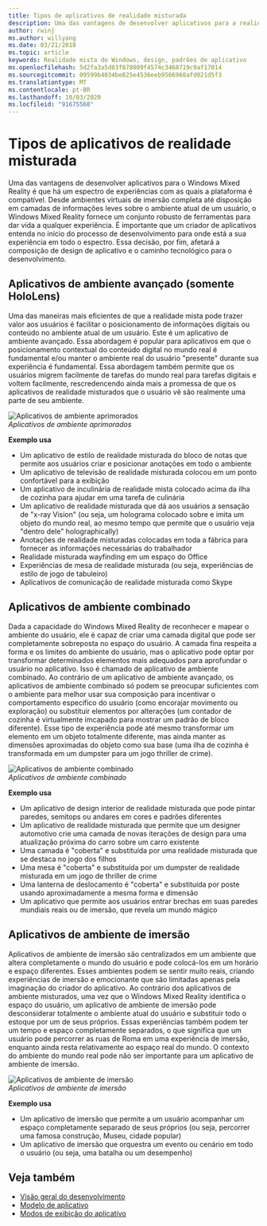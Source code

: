```yaml
---
title: Tipos de aplicativos de realidade misturada
description: Uma das vantagens de desenvolver aplicativos para a realidade mista do Windows é que há um espectro de experiências que a plataforma pode dar suporte a partir de ambientes virtuais de imersão total, a fim de obter informações sobre o ambiente atual de um usuário.
author: rwinj
ms.author: willyang
ms.date: 03/21/2018
ms.topic: article
keywords: Realidade mista do Windows, design, padrões de aplicativo
ms.openlocfilehash: 5d2fa3a5d83f878009f4574c3468719c9af17014
ms.sourcegitcommit: 09599b4034be825e4536eeb9566968afd021d5f3
ms.translationtype: MT
ms.contentlocale: pt-BR
ms.lasthandoff: 10/03/2020
ms.locfileid: "91675568"
---
```

# <a name="types-of-mixed-reality-apps"></a>Tipos de aplicativos de realidade misturada

Uma das vantagens de desenvolver aplicativos para o Windows Mixed Reality é que há um espectro de experiências com as quais a plataforma é compatível. Desde ambientes virtuais de imersão completa até disposição em camadas de informações leves sobre o ambiente atual de um usuário, o Windows Mixed Reality fornece um conjunto robusto de ferramentas para dar vida a qualquer experiência. É importante que um criador de aplicativos entenda no início do processo de desenvolvimento para onde está a sua experiência em todo o espectro. Essa decisão, por fim, afetará a composição de design de aplicativo e o caminho tecnológico para o desenvolvimento.

## <a name="enhanced-environment-apps-hololens-only"></a>Aplicativos de ambiente avançado (somente HoloLens)

Uma das maneiras mais eficientes de que a realidade mista pode trazer valor aos usuários é facilitar o posicionamento de informações digitais ou conteúdo no ambiente atual de um usuário. Este é um aplicativo de ambiente avançado. Essa abordagem é popular para aplicativos em que o posicionamento contextual do conteúdo digital no mundo real é fundamental e/ou manter o ambiente real do usuário "presente" durante sua experiência é fundamental. Essa abordagem também permite que os usuários migrem facilmente de tarefas do mundo real para tarefas digitais e voltem facilmente, rescredencendo ainda mais a promessa de que os aplicativos de realidade misturados que o usuário vê são realmente uma parte de seu ambiente.

![Aplicativos de ambiente aprimorados](images/enhancedenvironmentapps-640px.jpg)<br>
*Aplicativos de ambiente aprimorados*

**Exemplo usa**
* Um aplicativo de estilo de realidade misturada do bloco de notas que permite aos usuários criar e posicionar anotações em todo o ambiente
* Um aplicativo de televisão de realidade misturada colocou em um ponto confortável para a exibição
* Um aplicativo de inculinária de realidade mista colocado acima da ilha de cozinha para ajudar em uma tarefa de culinária
* Um aplicativo de realidade misturada que dá aos usuários a sensação de "x-ray Vision" (ou seja, um holograma colocado sobre e imita um objeto do mundo real, ao mesmo tempo que permite que o usuário veja "dentro dele" holographically)
* Anotações de realidade misturadas colocadas em toda a fábrica para fornecer as informações necessárias do trabalhador
* Realidade misturada wayfinding em um espaço do Office
* Experiências de mesa de realidade misturada (ou seja, experiências de estilo de jogo de tabuleiro)
* Aplicativos de comunicação de realidade misturada como Skype

## <a name="blended-environment-apps"></a>Aplicativos de ambiente combinado

Dada a capacidade do Windows Mixed Reality de reconhecer e mapear o ambiente do usuário, ele é capaz de criar uma camada digital que pode ser completamente sobreposta no espaço do usuário. A camada fina respeita a forma e os limites do ambiente do usuário, mas o aplicativo pode optar por transformar determinados elementos mais adequados para aprofundar o usuário no aplicativo. Isso é chamado de aplicativo de ambiente combinado. Ao contrário de um aplicativo de ambiente avançado, os aplicativos de ambiente combinado só podem se preocupar suficientes com o ambiente para melhor usar sua composição para incentivar o comportamento específico do usuário (como encorajar movimento ou exploração) ou substituir elementos por alterações (um contador de cozinha é virtualmente imcapado para mostrar um padrão de bloco diferente). Esse tipo de experiência pode até mesmo transformar um elemento em um objeto totalmente diferente, mas ainda manter as dimensões aproximadas do objeto como sua base (uma ilha de cozinha é transformada em um dumpster para um jogo thriller de crime).

![Aplicativos de ambiente combinado](images/blendedenvironmentapps-640px.jpg)<br>
*Aplicativos de ambiente combinado*

**Exemplo usa**
* Um aplicativo de design interior de realidade misturada que pode pintar paredes, semitops ou andares em cores e padrões diferentes
* Um aplicativo de realidade misturada que permite que um designer automotivo crie uma camada de novas iterações de design para uma atualização próxima do carro sobre um carro existente
* Uma camada é "coberta" e substituída por uma realidade misturada que se destaca no jogo dos filhos
* Uma mesa é "coberta" e substituída por um dumpster de realidade misturada em um jogo de thriller de crime
* Uma lanterna de deslocamento é "coberta" e substituída por poste usando aproximadamente a mesma forma e dimensão
* Um aplicativo que permite aos usuários entrar brechas em suas paredes mundiais reais ou de imersão, que revela um mundo mágico

## <a name="immersive-environment-apps"></a>Aplicativos de ambiente de imersão

Aplicativos de ambiente de imersão são centralizados em um ambiente que altera completamente o mundo do usuário e pode colocá-los em um horário e espaço diferentes. Esses ambientes podem se sentir muito reais, criando experiências de imersão e emocionante que são limitadas apenas pela imaginação do criador do aplicativo. Ao contrário dos aplicativos de ambiente misturados, uma vez que o Windows Mixed Reality identifica o espaço do usuário, um aplicativo de ambiente de imersão pode desconsiderar totalmente o ambiente atual do usuário e substituir todo o estoque por um de seus próprios. Essas experiências também podem ter um tempo e espaço completamente separados, o que significa que um usuário pode percorrer as ruas de Roma em uma experiência de imersão, enquanto ainda resta relativamente ao espaço real do mundo. O contexto do ambiente do mundo real pode não ser importante para um aplicativo de ambiente de imersão.

![Aplicativos de ambiente de imersão](images/windows-mixed-reality-640px.jpg)<br>
*Aplicativos de ambiente de imersão*

**Exemplo usa**
* Um aplicativo de imersão que permite a um usuário acompanhar um espaço completamente separado de seus próprios (ou seja, percorrer uma famosa construção, Museu, cidade popular)
* Um aplicativo de imersão que orquestra um evento ou cenário em todo o usuário (ou seja, uma batalha ou um desempenho)

## <a name="see-also"></a>Veja também
* [Visão geral do desenvolvimento](../develop/development.md)
* [Modelo de aplicativo](app-model.md)
* [Modos de exibição do aplicativo](app-views.md)
